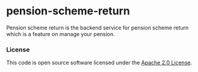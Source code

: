 
# pension-scheme-return

Pension scheme return is the backend service for pension scheme return which is a feature on manage your pension. 

### License

This code is open source software licensed under the [Apache 2.0 License]("http://www.apache.org/licenses/LICENSE-2.0.html").